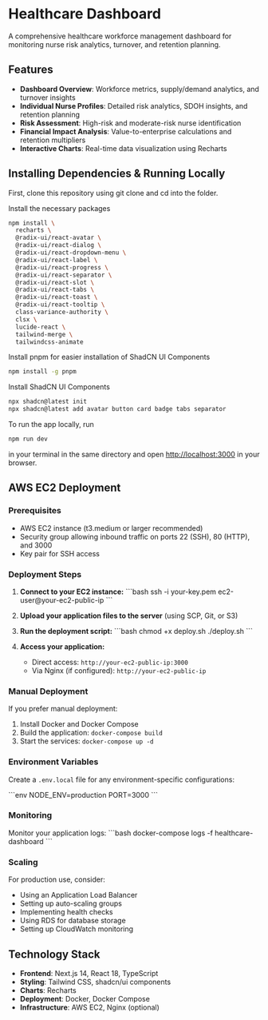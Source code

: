 # Healthcare Dashboard

A comprehensive healthcare workforce management dashboard for monitoring nurse risk analytics, turnover, and retention planning.

## Features

- **Dashboard Overview**: Workforce metrics, supply/demand analytics, and turnover insights
- **Individual Nurse Profiles**: Detailed risk analytics, SDOH insights, and retention planning
- **Risk Assessment**: High-risk and moderate-risk nurse identification
- **Financial Impact Analysis**: Value-to-enterprise calculations and retention multipliers
- **Interactive Charts**: Real-time data visualization using Recharts

## Installing Dependencies & Running Locally

First, clone this repository using git clone and cd into the folder.

Install the necessary packages

```bash
npm install \
  recharts \
  @radix-ui/react-avatar \
  @radix-ui/react-dialog \
  @radix-ui/react-dropdown-menu \
  @radix-ui/react-label \
  @radix-ui/react-progress \
  @radix-ui/react-separator \
  @radix-ui/react-slot \
  @radix-ui/react-tabs \
  @radix-ui/react-toast \
  @radix-ui/react-tooltip \
  class-variance-authority \
  clsx \
  lucide-react \
  tailwind-merge \
  tailwindcss-animate

```

Install pnpm for easier installation of ShadCN UI Components

```bash
npm install -g pnpm
```

Install ShadCN UI Components

```bash
npx shadcn@latest init
npx shadcn@latest add avatar button card badge tabs separator
```

To run the app locally, run 

```bash
npm run dev
```
in your terminal in the same directory and open [http://localhost:3000](http://localhost:3000) in your browser.

## AWS EC2 Deployment

### Prerequisites

- AWS EC2 instance (t3.medium or larger recommended)
- Security group allowing inbound traffic on ports 22 (SSH), 80 (HTTP), and 3000
- Key pair for SSH access

### Deployment Steps

1. **Connect to your EC2 instance:**
   \`\`\`bash
   ssh -i your-key.pem ec2-user@your-ec2-public-ip
   \`\`\`

2. **Upload your application files to the server** (using SCP, Git, or S3)

3. **Run the deployment script:**
   \`\`\`bash
   chmod +x deploy.sh
   ./deploy.sh
   \`\`\`

4. **Access your application:**
   - Direct access: `http://your-ec2-public-ip:3000`
   - Via Nginx (if configured): `http://your-ec2-public-ip`

### Manual Deployment

If you prefer manual deployment:

1. Install Docker and Docker Compose
2. Build the application: `docker-compose build`
3. Start the services: `docker-compose up -d`

### Environment Variables

Create a `.env.local` file for any environment-specific configurations:

\`\`\`env
NODE_ENV=production
PORT=3000
\`\`\`

### Monitoring

Monitor your application logs:
\`\`\`bash
docker-compose logs -f healthcare-dashboard
\`\`\`

### Scaling

For production use, consider:
- Using an Application Load Balancer
- Setting up auto-scaling groups
- Implementing health checks
- Using RDS for database storage
- Setting up CloudWatch monitoring

## Technology Stack

- **Frontend**: Next.js 14, React 18, TypeScript
- **Styling**: Tailwind CSS, shadcn/ui components
- **Charts**: Recharts
- **Deployment**: Docker, Docker Compose
- **Infrastructure**: AWS EC2, Nginx (optional)
